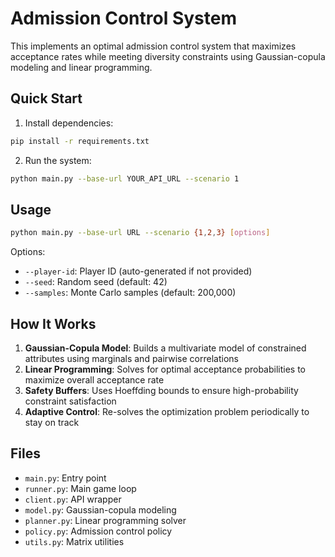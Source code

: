 # Admission Control System

This implements an optimal admission control system that maximizes acceptance rates while meeting diversity constraints using Gaussian-copula modeling and linear programming.

## Quick Start

1. Install dependencies:
```bash
pip install -r requirements.txt
```

2. Run the system:
```bash
python main.py --base-url YOUR_API_URL --scenario 1
```

## Usage

```bash
python main.py --base-url URL --scenario {1,2,3} [options]
```

Options:
- `--player-id`: Player ID (auto-generated if not provided)
- `--seed`: Random seed (default: 42)
- `--samples`: Monte Carlo samples (default: 200,000)

## How It Works

1. **Gaussian-Copula Model**: Builds a multivariate model of constrained attributes using marginals and pairwise correlations
2. **Linear Programming**: Solves for optimal acceptance probabilities to maximize overall acceptance rate
3. **Safety Buffers**: Uses Hoeffding bounds to ensure high-probability constraint satisfaction
4. **Adaptive Control**: Re-solves the optimization problem periodically to stay on track

## Files

- `main.py`: Entry point
- `runner.py`: Main game loop
- `client.py`: API wrapper
- `model.py`: Gaussian-copula modeling
- `planner.py`: Linear programming solver
- `policy.py`: Admission control policy
- `utils.py`: Matrix utilities
